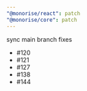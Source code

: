 ```yaml
---
"@monorise/react": patch
"@monorise/core": patch
---
```


sync main branch fixes
- #120
- #121
- #127
- #138
- #144